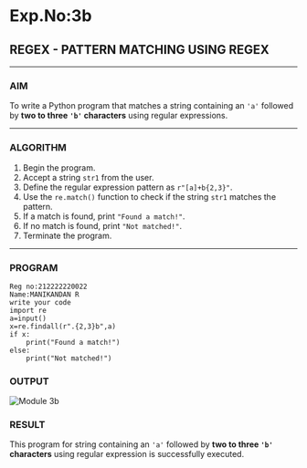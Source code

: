 # Exp.No:3b  
## REGEX - PATTERN MATCHING USING REGEX

---

### AIM  
To write a Python program that matches a string containing an `'a'` followed by **two to three `'b'` characters** using regular expressions.

---

### ALGORITHM

1. Begin the program.  
2. Accept a string `str1` from the user.  
3. Define the regular expression pattern as `r"[a]+b{2,3}"`.  
4. Use the `re.match()` function to check if the string `str1` matches the pattern.  
5. If a match is found, print `"Found a match!"`.  
6. If no match is found, print `"Not matched!"`.  
7. Terminate the program.

---

### PROGRAM
```
Reg no:212222220022
Name:MANIKANDAN R
write your code
import re
a=input()
x=re.findall(r".{2,3}b",a)
if x:
    print("Found a match!")
else:
    print("Not matched!")
```
### OUTPUT

![Module 3b](https://github.com/user-attachments/assets/5ece789a-4913-4f53-8d1a-dff67bd3240c)

### RESULT
This program for string containing an `'a'` followed by **two to three `'b'` characters** using regular expression is successfully executed.
